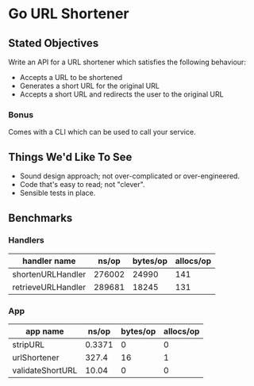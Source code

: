 # Go URL Shortener

## Stated Objectives

Write an API for a URL shortener which satisfies the following behaviour:

* Accepts a URL to be shortened
* Generates a short URL for the original URL
* Accepts a short URL and redirects the user to the original URL

### Bonus

Comes with a CLI which can be used to call your service.

## Things We'd Like To See

* Sound design approach; not over-complicated or over-engineered.
* Code that's easy to read; not "clever".
* Sensible tests in place.

## Benchmarks

### Handlers

| handler name | ns/op | bytes/op | allocs/op |
|----|----|----|----|
| shortenURLHandler | 276002 | 24990 | 141 |
| retrieveURLHandler | 289681 | 18245 | 131 |

### App

| app name | ns/op | bytes/op | allocs/op |
|----|----|----|----|
| stripURL | 0.3371 | 0 | 0 |
| urlShortener | 327.4 | 16 | 1 |
| validateShortURL | 10.04 | 0 | 0 |